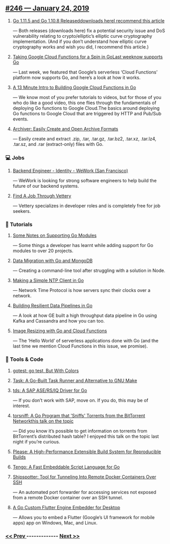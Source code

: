 ## [#246 — January 24, 2019](https://golangweekly.com/issues/246)

1. [Go 1.11.5 and Go 1.10.8 Releaseddownloads hereI recommend this article](https://golangweekly.com/link/58378/web)

     — Both releases (downloads here) fix a potential security issue and DoS vulnerability relating to crypto/elliptic’s elliptic curve cryptography implementation. (And if you don’t understand how elliptic curve cryptography works and wish you did, I recommend this article.)
1. [Taking Google Cloud Functions for a Spin in GoLast weeknow supports Go](https://golangweekly.com/link/58382/web)

     — Last week, we featured that Google’s serverless ‘Cloud Functions’ platform now supports Go, and here’s a look at how it works.
1. [A 13 Minute Intro to Building Google Cloud Functions in Go](https://golangweekly.com/link/58385/web)

     — We know most of you prefer tutorials to videos, but for those of you who do like a good video, this one flies through the fundamentals of deploying Go functions to Google Cloud.The basics around deploying Go functions to Google Cloud that are triggered by HTTP and Pub/Sub events.
1. [Archiver: Easily Create and Open Archive Formats](https://golangweekly.com/link/58386/web)

     — Easily create and extract .zip, .tar, .tar.gz, .tar.bz2, .tar.xz, .tar.lz4, .tar.sz, and .rar (extract-only) files with Go.
### 💻 Jobs

1. [Backend Engineer - Identity - WeWork (San Francisco)](https://golangweekly.com/link/58387/web)

     — WeWork is looking for strong software engineers to help build the future of our backend systems.
1. [Find A Job Through Vettery](https://golangweekly.com/link/58388/web)

     — Vettery specializes in developer roles and is completely free for job seekers.
### 📘 Tutorials 

1. [Some Notes on Supporting Go Modules](https://golangweekly.com/link/58389/web)

     — Some things a developer has learnt while adding support for Go modules to over 20 projects.
1. [Data Migration with Go and MongoDB](https://golangweekly.com/link/58390/web)

     — Creating a command-line tool after struggling with a solution in Node.
1. [Making a Simple NTP Client in Go](https://golangweekly.com/link/58391/web)

     — Network Time Protocol is how servers sync their clocks over a network.
1. [Building Resilient Data Pipelines in Go](https://golangweekly.com/link/58392/web)

     — A look at how GE built a high throughput data pipeline in Go using Kafka and Cassandra and how you can too.
1. [Image Resizing with Go and Cloud Functions](https://golangweekly.com/link/58393/web)

     — The ‘Hello World’ of serverless applications done with Go (and the last time we mention Cloud Functions in this issue, we promise).
### 🔧 Tools & Code

1. [gotest: go test, But With Colors](https://golangweekly.com/link/58394/web)

1. [Task: A Go-Built Task Runner and Alternative to GNU Make](https://golangweekly.com/link/58395/web)

1. [tds: A SAP ASE/RS/IQ Driver for Go](https://golangweekly.com/link/58397/web)

     — If you don’t work with SAP, move on. If you do, this may be of interest.
1. [torsniff: A Go Program that 'Sniffs' Torrents from the BitTorrent Networkthis talk on the topic](https://golangweekly.com/link/58398/web)

     — Did you know it’s possible to get information on torrents from BitTorrent’s distributed hash table? I enjoyed this talk on the topic last night if you’re curious.
1. [Please: A High-Performance Extensible Build System for Reproducible Builds](https://golangweekly.com/link/58400/web)

1. [Tengo: A Fast Embeddable Script Language for Go](https://golangweekly.com/link/58401/web)

1. [Shipspotter: Tool for Tunneling Into Remote Docker Containers Over SSH](https://golangweekly.com/link/58403/web)

     — An automated port forwarder for accessing services not exposed from a remote Docker container over an SSH tunnel.
1. [A Go Custom Flutter Engine Embedder for Desktop](https://golangweekly.com/link/58404/web)

     — Allows you to embed a Flutter (Google’s UI framework for mobile apps) app on Windows, Mac, and Linux.

### [ << Prev ](golangweekly-245.md) ------------- [ Next >> ](golangweekly-247.md)